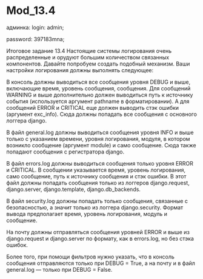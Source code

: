 # Mod_13.4

админка:
login: admin;

password: 397183mna;

Итоговое задание 13.4
Настоящие системы логирования очень распределенные и орудуют большим количеством связанных компонентов. Давайте попробуем создать подобный механизм. Ваши настройки логирования должны выполнять следующее:

  В консоль должны выводиться все сообщения уровня DEBUG и выше, включающие время, уровень сообщения, сообщения. Для сообщений WARNING и выше дополнительно должен выводиться путь к источнику события (используется аргумент pathname в форматировании). А для сообщений ERROR и CRITICAL еще должен выводить стэк ошибки (аргумент exc_info). Сюда должны попадать все сообщения с основного логгера django.
  
  В файл general.log должны выводиться сообщения уровня INFO и выше только с указанием времени, уровня логирования, модуля, в котором возникло сообщение (аргумент module) и само сообщение. Сюда также попадают сообщения с регистратора django.
  
  В файл errors.log должны выводиться сообщения только уровня ERROR и CRITICAL. В сообщении указывается время, уровень логирования, само сообщение, путь к источнику сообщения и стэк ошибки. В этот файл должны попадать сообщения только из логгеров django.request, django.server, django.template, django.db_backends.
  
  В файл security.log должны попадать только сообщения, связанные с безопасностью, а значит только из логгера django.security. Формат вывода предполагает время, уровень логирования, модуль и сообщение.
  
  На почту должны отправляться сообщения уровней ERROR и выше из django.request и django.server по формату, как в errors.log, но без стэка ошибок.
  
Более того, при помощи фильтров нужно указать, что в консоль сообщения отправляются только при DEBUG = True, а на почту и в файл general.log — только при DEBUG = False.

